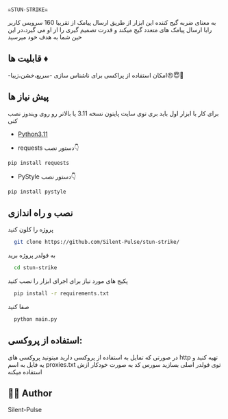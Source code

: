 

                                                                                                  ☠️STUN-STRIKE☠️                               



به معنای ضربه گیج کننده این ابزار از طریق ارسال پیامک از تقریبا 160 سرویس کاربر رابا ارسال پیامک های متعدد گیج میکند و قدرت تصمیم گیری را از او می گیرد،در این حین شما به هدف خود میرسید
 
## قابلیت ها ♦

-امکان استفاده از پراکسی برای ناشناس سازی
-سریع،خشن،زیبا😠😇🌠

##  پیش نیاز ها

برای کار با ابزار اول باید بری توی سایت پایتون نسخه 3.11 یا بالاتر رو روی ویندوز نصب کنی

- [Python3.11](https://www.python.org/downloads/)

- requests
دستور نصب👇
```bash
pip install requests
```

- PyStyle
دستور نصب👇
```bash
pip install pystyle
```

## نصب و راه اندازی

پروژه را کلون کنید 

```bash
  git clone https://github.com/Silent-Pulse/stun-strike/
```

به فولدر پروژه برید
```bash
  cd stun-strike
```

پکیج های مورد نیاز برای اجرای ابزار را نصب کنید 

```bash
  pip install -r requirements.txt
```

صفا کنید

```bash
  python main.py
```


 
## استفاده از پروکسی: 
در صورتی که تمایل به استفاده از پروکسی دارید میتونید پروکسی های http تهیه کنید و یه فایل به اسم proxies.txt توی فولدر اصلی بسازید
سورس کد به صورت خودکار ازش استفاده میکنه

## 👨‍🏭 Author

Silent-Pulse